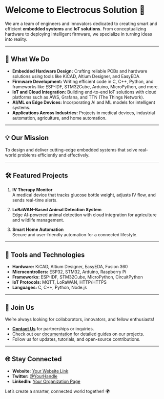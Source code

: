 # Welcome to Electrocus Solution 🚀

We are a team of engineers and innovators dedicated to creating smart and efficient **embedded systems** and **IoT solutions**. From conceptualizing hardware to deploying intelligent firmware, we specialize in turning ideas into reality.

---

## 🌟 What We Do

- **Embedded Hardware Design:** Crafting reliable PCBs and hardware solutions using tools like KiCAD, Altium Designer, and EasyEDA.  
- **Firmware Development:** Writing efficient code in C, C++, Python, and frameworks like ESP-IDF, STM32Cube, Arduino, MicroPython, and more.  
- **IoT and Cloud Integration:** Building end-to-end IoT solutions with cloud platforms such as AWS, Grafana, and TTN (The Things Network).  
- **AI/ML on Edge Devices:** Incorporating AI and ML models for intelligent systems.  
- **Applications Across Industries:** Projects in medical devices, industrial automation, agriculture, and home automation.

---

## 💡 Our Mission

To design and deliver cutting-edge embedded systems that solve real-world problems efficiently and effectively.

---

## 🛠️ Featured Projects

1. **IV Therapy Monitor**  
   A medical device that tracks glucose bottle weight, adjusts IV flow, and sends real-time alerts.  

2. **LoRaWAN-Based Animal Detection System**  
   Edge AI-powered animal detection with cloud integration for agriculture and wildlife management.  

3. **Smart Home Automation**  
   Secure and user-friendly automation for a connected lifestyle.

---

## 🧰 Tools and Technologies

- **Hardware:** KiCAD, Altium Designer, EasyEDA, Fusion 360  
- **Microcontrollers:** ESP32, STM32, Arduino, Raspberry Pi  
- **Frameworks:** ESP-IDF, STM32Cube, MicroPython, CircuitPython  
- **IoT Protocols:** MQTT, LoRaWAN, HTTP/HTTPS  
- **Languages:** C, C++, Python, Node.js  

---

## 🤝 Join Us

We’re always looking for collaborators, innovators, and fellow enthusiasts!  
- **[Contact Us](mailto:your-email@example.com)** for partnerships or inquiries.  
- Check out our [documentation](https://your-website.com/docs) for detailed guides on our projects.  
- Follow us for updates, tutorials, and open-source contributions.  

---

## 🌐 Stay Connected

- **Website:** [Your Website Link](https://electrocus.com/)  
- **Twitter:** [@YourHandle](https://twitter.com/)  
- **LinkedIn:** [Your Organization Page](https://linkedin.com/)  

Let’s create a smarter, connected world together! 🌍  
